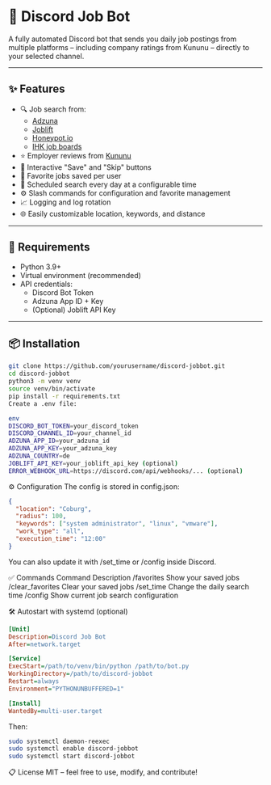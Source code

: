 # 💼 Discord Job Bot

A fully automated Discord bot that sends you daily job postings from multiple platforms – including company ratings from Kununu – directly to your selected channel.

---

## ✨ Features

- 🔍 Job search from:
  - [Adzuna](https://adzuna.de)
  - [Joblift](https://joblift.de)
  - [Honeypot.io](https://www.honeypot.io)
  - [IHK job boards](https://www.dihk.de)
- ⭐ Employer reviews from [Kununu](https://kununu.com)
- 💬 Interactive "Save" and "Skip" buttons
- 💾 Favorite jobs saved per user
- 📅 Scheduled search every day at a configurable time
- ⚙️ Slash commands for configuration and favorite management
- 📈 Logging and log rotation
- 🌐 Easily customizable location, keywords, and distance

---

## 🧪 Requirements

- Python 3.9+
- Virtual environment (recommended)
- API credentials:
  - Discord Bot Token
  - Adzuna App ID + Key
  - (Optional) Joblift API Key

---

## 📦 Installation

```bash
git clone https://github.com/yourusername/discord-jobbot.git
cd discord-jobbot
python3 -m venv venv
source venv/bin/activate
pip install -r requirements.txt
Create a .env file:

env
DISCORD_BOT_TOKEN=your_discord_token
DISCORD_CHANNEL_ID=your_channel_id
ADZUNA_APP_ID=your_adzuna_id
ADZUNA_APP_KEY=your_adzuna_key
ADZUNA_COUNTRY=de
JOBLIFT_API_KEY=your_joblift_api_key (optional)
ERROR_WEBHOOK_URL=https://discord.com/api/webhooks/... (optional)
```
⚙️ Configuration
The config is stored in config.json:

```json
{
  "location": "Coburg",
  "radius": 100,
  "keywords": ["system administrator", "linux", "vmware"],
  "work_type": "all",
  "execution_time": "12:00"
}
```
You can also update it with /set_time or /config inside Discord.

✅ Commands
Command	Description
/favorites	Show your saved jobs
/clear_favorites	Clear your saved jobs
/set_time	Change the daily search time
/config	Show current job search configuration

🛠️ Autostart with systemd (optional)
```ini
[Unit]
Description=Discord Job Bot
After=network.target

[Service]
ExecStart=/path/to/venv/bin/python /path/to/bot.py
WorkingDirectory=/path/to/discord-jobbot
Restart=always
Environment="PYTHONUNBUFFERED=1"

[Install]
WantedBy=multi-user.target
```
Then:

```bash
sudo systemctl daemon-reexec
sudo systemctl enable discord-jobbot
sudo systemctl start discord-jobbot
```
📋 License
MIT – feel free to use, modify, and contribute!







